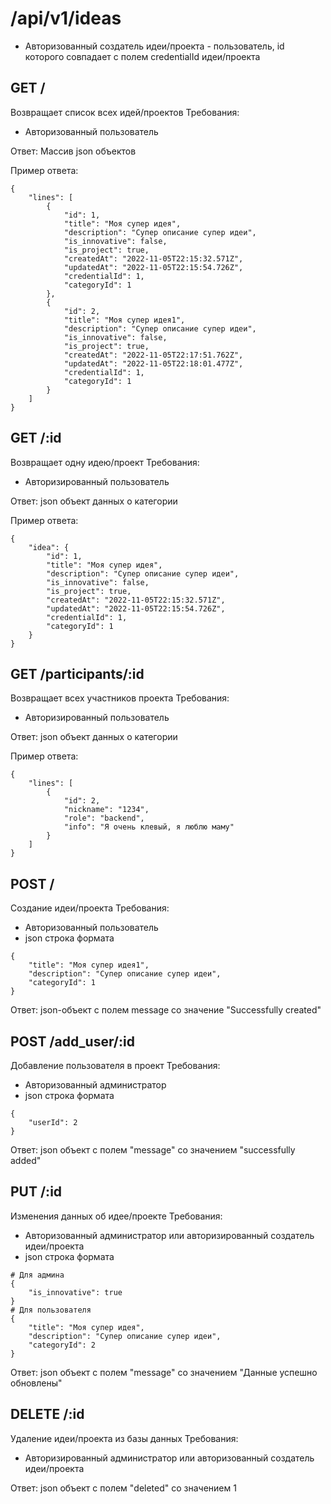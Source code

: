 # /api/v1/ideas

- Авторизованный создатель идеи/проекта - пользователь, id которого совпадает с полем credentialId идеи/проекта

## GET /

Возвращает список всех идей/проектов
Требования:
- Авторизованный пользователь

Ответ: Массив json объектов

Пример ответа:
```
{
    "lines": [
        {
            "id": 1,
            "title": "Моя супер идея",
            "description": "Супер описание супер идеи",
            "is_innovative": false,
            "is_project": true,
            "createdAt": "2022-11-05T22:15:32.571Z",
            "updatedAt": "2022-11-05T22:15:54.726Z",
            "credentialId": 1,
            "categoryId": 1
        },
        {
            "id": 2,
            "title": "Моя супер идея1",
            "description": "Супер описание супер идеи",
            "is_innovative": false,
            "is_project": true,
            "createdAt": "2022-11-05T22:17:51.762Z",
            "updatedAt": "2022-11-05T22:18:01.477Z",
            "credentialId": 1,
            "categoryId": 1
        }
    ]
}
```

## GET /:id

Возвращает одну идею/проект
Требования:
- Авторизированный пользователь

Ответ: json объект данных о категории

Пример ответа:
```
{
    "idea": {
        "id": 1,
        "title": "Моя супер идея",
        "description": "Супер описание супер идеи",
        "is_innovative": false,
        "is_project": true,
        "createdAt": "2022-11-05T22:15:32.571Z",
        "updatedAt": "2022-11-05T22:15:54.726Z",
        "credentialId": 1,
        "categoryId": 1
    }
}
```

## GET /participants/:id

Возвращает всех участников проекта
Требования:
- Авторизированный пользователь

Ответ: json объект данных о категории

Пример ответа:
```
{
    "lines": [
        {
            "id": 2,
            "nickname": "1234",
            "role": "backend",
            "info": "Я очень клевый, я люблю маму"
        }
    ]
}
```


## POST /

Создание идеи/проекта
Требования:
- Авторизованный пользователь
- json строка формата
```
{
    "title": "Моя супер идея1",
    "description": "Супер описание супер идеи",
    "categoryId": 1
}
```

Ответ: json-объект с полем message со значение "Successfully created"

## POST /add_user/:id
Добавление пользователя в проект
Требования:
- Авторизованный администратор
- json строка формата
```
{
    "userId": 2
}
```
Ответ: json объект с полем "message" со значением "successfully added"


## PUT /:id

Изменения данных об идее/проекте
Требования:
- Авторизованный администратор или авторизированный создатель идеи/проекта
- json строка формата
```
# Для админа
{
    "is_innovative": true
}
# Для пользователя
{
    "title": "Моя супер идея",
    "description": "Супер описание супер идеи",
    "categoryId": 2
}
```

Ответ: json объект с полем "message" со значением "Данные успешно обновлены"

## DELETE /:id

Удаление идеи/проекта из базы данных
Требования:
- Авторизированный администратор или авторизованный создатель идеи/проекта

Ответ: json объект с полем "deleted" со значением 1
